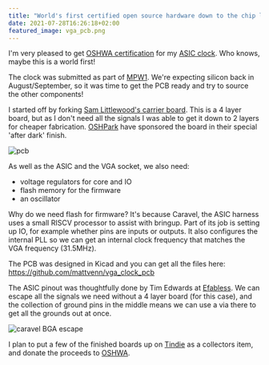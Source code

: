 ```yaml
---
title: "World's first certified open source hardware down to the chip level?"
date: 2021-07-28T16:26:18+02:00
featured_image: vga_pcb.png
---
```


I'm very pleased to get [OSHWA certification](https://certification.oshwa.org/es000023.html) for my [ASIC clock](https://www.zerotoasiccourse.com/post/vga_clock/). 
Who knows, maybe this is a world first!

The clock was submitted as part of [MPW1](/post/asic_submitted). We're expecting silicon back in August/September, so it was time to get the PCB ready
and try to source the other components!

I started off by forking [Sam Littlewood's carrier board](https://github.com/samlittlewood/caravel_carrier). This is a 4 layer board, but as I don't need
all the signals I was able to get it down to 2 layers for cheaper fabrication. [OSHPark](https://oshpark.com) have sponsored the board in their special 'after dark' finish.

![pcb](/vga_pcb.png)

As well as the ASIC and the VGA socket, we also need:

* voltage regulators for core and IO
* flash memory for the firmware
* an oscillator

Why do we need flash for firmware? It's because Caravel, the ASIC harness uses a small RISCV processor to assist with bringup. Part of its job is setting up IO, for example
whether pins are inputs or outputs. It also configures the internal PLL so we can get an internal clock frequency that matches the VGA frequency (31.5MHz).

The PCB was designed in Kicad and you can get all the files here: https://github.com/mattvenn/vga_clock_pcb

The ASIC pinout was thoughtfully done by Tim Edwards at [Efabless](https://efabless.com). We can escape all the signals we need without a 4 layer board (for this case), and the
collection of ground pins in the middle means we can use a via there to get all the grounds out at once.

![caravel BGA escape](/caravel_bga_escape.png)

I plan to put a few of the finished boards up on [Tindie](https://tindie.com) as a collectors item, and donate the proceeds to [OSHWA](https://oshwa.org).
